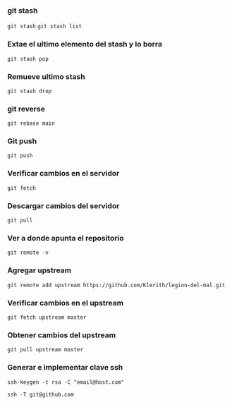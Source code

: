 ### git stash
``
git stash
``
``
git stash list
``
### Extae el ultimo elemento del stash y lo borra
``
git stash pop
``
### Remueve ultimo stash
``
git stash drop
``
### git reverse
``
git rebase main
``
### Git push
``
git push
``
### Verificar cambios en el servidor
``
git fetch
``
### Descargar cambios del servidor
``
git pull
``
### Ver a donde apunta el repositorio
``
git remote -v
``
### Agregar upstream
``
git remote add upstream https://github.com/Klerith/legion-del-mal.git
``
### Verificar cambios en el upstream
``
git fetch upstream master
``
### Obtener cambios del upstream
``
git pull upstream master
``
### Generar e implementar clave ssh
```
ssh-keygen -t rsa -C "email@host.com"
```
```
ssh -T git@github.com
```
